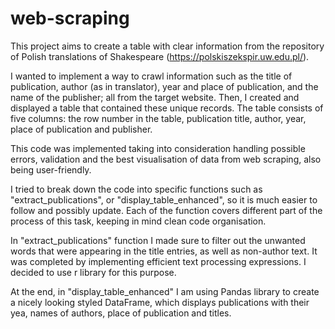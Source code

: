 # web-scraping
This project aims to create a table with clear information from the repository of Polish translations of Shakespeare (https://polskiszekspir.uw.edu.pl/).

I wanted to implement a way to crawl information such as the title of publication, author (as in translator), year and place of publication, and the name of the publisher; all from the target website. Then, I created and displayed a table that contained these unique records. The table consists of five columns: the row number in the table, publication title, author, year, place of publication and publisher. 

This code was implemented taking into consideration handling possible errors, validation and the best visualisation of data from web scraping, also being user-friendly.

I tried to break down the code into specific functions such as "extract_publications", or "display_table_enhanced", so it is much easier to follow and possibly update. Each of the function covers different part of the process of this task, keeping in mind clean code organisation.

In "extract_publications" function I made sure to filter out the unwanted words that were appearing in the title entries, as well as non-author text. It was completed by implementing efficient text processing expressions. I decided to use r library for this purpose.

At the end, in "display_table_enhanced" I am using Pandas library to create a nicely looking styled DataFrame, which displays publications with their yea, names of authors, place of publication and titles.



